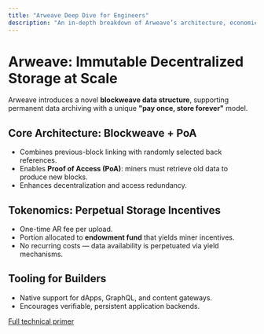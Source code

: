 ```yaml
---
title: "Arweave Deep Dive for Engineers"
description: "An in-depth breakdown of Arweave’s architecture, economics, and protocol mechanics."
---
```


# Arweave: Immutable Decentralized Storage at Scale

Arweave introduces a novel **blockweave data structure**, supporting permanent data archiving with a unique **"pay once, store forever"** model.

## Core Architecture: Blockweave + PoA

- Combines previous-block linking with randomly selected back references.
- Enables **Proof of Access (PoA)**: miners must retrieve old data to produce new blocks.
- Enhances decentralization and access redundancy.

## Tokenomics: Perpetual Storage Incentives

- One-time AR fee per upload.
- Portion allocated to **endowment fund** that yields miner incentives.
- No recurring costs — data availability is perpetuated via yield mechanisms.

## Tooling for Builders

- Native support for dApps, GraphQL, and content gateways.
- Encourages verifiable, persistent application backends.

[Full technical primer](https://arweave.org/)
